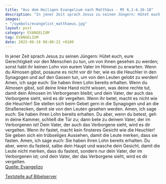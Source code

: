 ```yaml
---
title: "Aus dem Heiligen Evangelium nach Matthäus - Mt 6,1-6.16-18"
description: "In jener Zeit sprach Jesus zu seinen Jüngern: Hütet euch, eure Gerechtigkeit vor den Menschen zu tun, um von ihnen gesehen zu werden; sonst habt ihr keinen Lohn von eurem Vater im Himmel zu erwarten. Wenn du Almosen gibst, posaune es nicht vor dir her, wie es die Heuchler in den ...."
images:
- "/symbols/evangelist_matthaeus.jpg"
layout: post
category: EVANGELIUM
tag: EVANGELIUM
date: 2025-06-18 08:00:22 +0100
---
```

In jener Zeit sprach Jesus zu seinen Jüngern: Hütet euch, eure Gerechtigkeit vor den Menschen zu tun, um von ihnen gesehen zu werden; sonst habt ihr keinen Lohn von eurem Vater im Himmel zu erwarten.
Wenn du Almosen gibst, posaune es nicht vor dir her, wie es die Heuchler in den Synagogen und auf den Gassen tun, um von den Leuten gelobt zu werden! Amen, ich sage euch: Sie haben ihren Lohn bereits erhalten.<!--more-->
Wenn du Almosen gibst, soll deine linke Hand nicht wissen, was deine rechte tut,
damit dein Almosen im Verborgenen bleibt; und dein Vater, der auch das Verborgene sieht, wird es dir vergelten.
Wenn ihr betet, macht es nicht wie die Heuchler! Sie stellen sich beim Gebet gern in die Synagogen und an die Straßenecken, damit sie von den Leuten gesehen werden. Amen, ich sage euch: Sie haben ihren Lohn bereits erhalten.
Du aber, wenn du betest, geh in deine Kammer, schließ die Tür zu; dann bete zu deinem Vater, der im Verborgenen ist! Dein Vater, der auch das Verborgene sieht, wird es dir vergelten.
Wenn ihr fastet, macht kein finsteres Gesicht wie die Heuchler! Sie geben sich ein trübseliges Aussehen, damit die Leute merken, dass sie fasten. Amen, ich sage euch: Sie haben ihren Lohn bereits erhalten.
Du aber, wenn du fastest, salbe dein Haupt und wasche dein Gesicht,
damit die Leute nicht merken, dass du fastest, sondern nur dein Vater, der im Verborgenen ist; und dein Vater, der das Verborgene sieht, wird es dir vergelten.<br>
[Quelle: Evangelizo](https://evangeliumtagfuertag.org/DE/gospel)

[Textstelle auf Bibelserver](https://www.bibleserver.com/EU/Matthäus6,1-6.16-18)
